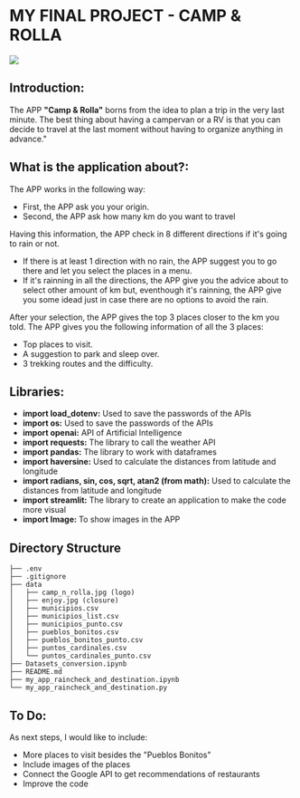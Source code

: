 # MY FINAL PROJECT - CAMP & ROLLA

<p align="left"><img src="https://www.rtwbackpackers.com/wp-content/uploads/2017/01/great-ocean-road-day-trip-vw-camper-hike-and-seek-melbourne-australia.jpg"></p>

## **Introduction:**

The APP **"Camp & Rolla"** borns from the idea to plan a trip in the very last minute. The best thing about having a campervan or a RV is that you can decide to travel at the last moment without having to organize anything in advance."

## **What is the application about?:**

The APP works in the following way: 

- First, the APP ask you your origin.
- Second, the APP ask how many km do you want to travel

Having this information, the APP check in 8 different directions if it's going to rain or not. 

- If there is at least 1 direction with no rain, the APP suggest you to go there and let you select the places in a menu. 
- If it's rainning in all the directions, the APP give you the advice about to select other amount of km but, eventhough it's rainning, the APP give you some idead just in case there are no options to avoid the rain. 

After your selection, the APP gives the top 3 places closer to the km you told. The APP gives you the following information of all the 3 places: 

- Top places to visit.
- A suggestion to park and sleep over. 
- 3 trekking routes and the difficulty. 

## **Libraries:**

- **import load_dotenv:** Used to save the passwords of the APIs
- **import os:** Used to save the passwords of the APIs
- **import openai:** API of Artificial Intelligence
- **import requests:** The library to call the weather API
- **import pandas:** The library to work with dataframes
- **import haversine:** Used to calculate the distances from latitude and longitude
- **import radians, sin, cos, sqrt, atan2 (from math):** Used to calculate the distances from latitude and longitude
- **import streamlit:** The library to create an application to make the code more visual
- **import Image:** To show images in the APP

## **Directory Structure**
```
├── .env
├── .gitignore
├── data
│   ├── camp_n_rolla.jpg (logo)
│   ├── enjoy.jpg (closure)
│   ├── municipios.csv
│   ├── municipios_list.csv
│   ├── municipios_punto.csv
│   ├── pueblos_bonitos.csv
│   ├── pueblos_bonitos_punto.csv
│   ├── puntos_cardinales.csv
│   └── puntos_cardinales_punto.csv
├── Datasets_conversion.ipynb
├── README.md
├── my_app_raincheck_and_destination.ipynb
└── my_app_raincheck_and_destination.py
```

## **To Do:**

As next steps, I would like to include: 
- More places to visit besides the "Pueblos Bonitos"
- Include images of the places
- Connect the Google API to get recommendations of restaurants
- Improve the code